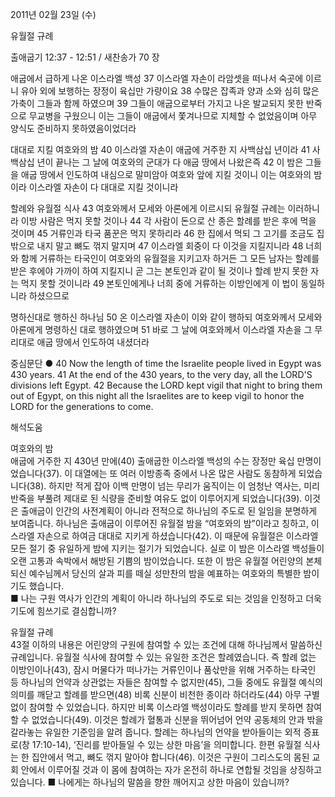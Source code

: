2011년 02월 23일 (수)

유월절 규례



출애굽기 12:37 - 12:51 / 새찬송가 70 장


애굽에서 급하게 나온 이스라엘 백성
37 이스라엘 자손이 라암셋을 떠나서 숙곳에 이르니 유아 외에 보행하는 장정이 육십만 가량이요 38 수많은 잡족과 양과 소와 심히 많은 가축이 그들과 함께 하였으며 39 그들이 애굽으로부터 가지고 나온 발교되지 못한 반죽으로 무교병을 구웠으니 이는 그들이 애굽에서 쫓겨나므로 지체할 수 없었음이며 아무 양식도 준비하지 못하였음이었더라  

대대로 지킬 여호와의 밤
40 이스라엘 자손이 애굽에 거주한 지 사백삼십 년이라 41 사백삼십 년이 끝나는 그 날에 여호와의 군대가 다 애굽 땅에서 나왔은즉 42 이 밤은 그들을 애굽 땅에서 인도하여 내심으로 말미암아 여호와 앞에 지킬 것이니 이는 여호와의 밤이라 이스라엘 자손이 다 대대로 지킬 것이니라  

할례와 유월절 식사
43 여호와께서 모세와 아론에게 이르시되 유월절 규례는 이러하니라 이방 사람은 먹지 못할 것이나 44 각 사람이 돈으로 산 종은 할례를 받은 후에 먹을 것이며 45 거류인과 타국 품꾼은 먹지 못하리라 46 한 집에서 먹되 그 고기를 조금도 집 밖으로 내지 말고 뼈도 꺾지 말지며 47 이스라엘 회중이 다 이것을 지킬지니라 48 너희와 함께 거류하는 타국인이 여호와의 유월절을 지키고자 하거든 그 모든 남자는 할례를 받은 후에야 가까이 하여 지킬지니 곧 그는 본토인과 같이 될 것이나 할례 받지 못한 자는 먹지 못할 것이니라 49 본토인에게나 너희 중에 거류하는 이방인에게 이 법이 동일하니라 하셨으므로

명하신대로 행하신 하나님
50 온 이스라엘 자손이 이와 같이 행하되 여호와께서 모세와 아론에게 명령하신 대로 행하였으며 51 바로 그 날에 여호와께서 이스라엘 자손을 그 무리대로 애굽 땅에서 인도하여 내셨더라  

중심문단 ● 40 Now the length of time the Israelite people lived in Egypt was 430 years. 41 At the end of the 430 years, to the very day, all the LORD'S divisions left Egypt. 42 Because the LORD kept vigil that night to bring them out of Egypt, on this night all the Israelites are to keep vigil to honor the LORD for the generations to come.

해석도움





여호와의 밤  
애굽에 거주한 지 430년 만에(40) 출애굽한 이스라엘 백성의 수는 장정만 육십 만명이었습니다(37). 이 대열에는 또 여러 이방종족 중에서 나온 많은 사람도 동참하게 되었습니다(38). 하지만 적게 잡아 이백 만명이 넘는 무리가 움직이는 이 엄청난 역사는, 미리 반죽을 부풀려 제대로 된 식량을 준비할 여유도 없이 이루어지게 되었습니다(39). 이것은 출애굽이 인간의 사전계획이 아니라 전적으로 하나님의 주도로 된 일임을 분명하게 보여줍니다. 하나님은 출애굽이 이루어진 유월절 밤을 “여호와의 밤”이라고 칭하고, 이스라엘 자손으로 하여금 대대로 지키게 하셨습니다(42). 이 때문에 유월절은 이스라엘 모든 절기 중 유일하게 밤에 지키는 절기가 되었습니다. 실로 이 밤은 이스라엘 백성들이 오랜 고통과 속박에서 해방된 기쁨의 밤이었습니다. 또한 이 밤은 유월절 어린양의 본체 되신 예수님께서 당신의 살과 피를 떼실 성만찬의 밤을 예표하는 여호와의 특별한 밤이기도 했습니다.  
■ 나는 구원 역사가 인간의 계획이 아니라 하나님의 주도로 되는 것임을 인정하고 더욱 기도에 힘쓰기로 결심합니까?

유월절 규례  
43절 이하의 내용은 어린양의 구원에 참여할 수 있는 조건에 대해 하나님께서 말씀하신 규례입니다. 유월절 식사에 참여할 수 있는 유일한 조건은 할례였습니다. 즉 할례 없는 이방인이나(43), 잠시 머물다가 떠나가는 거류인이나 품삯만을 위해 거주하는 타국인 등 하나님의 언약과 상관없는 자들은 참여할 수 없지만(45), 그들 중에도 유월절 예식의 의미를 깨닫고 할례를 받으면(48) 비록 신분이 비천한 종이라 하더라도(44) 아무 구별 없이 참여할 수 있었습니다. 하지만 비록 이스라엘 백성이라도 할례를 받지 못하면 참여할 수 없었습니다(49). 이것은 할례가 혈통과 신분을 뛰어넘어 언약 공동체의 안과 밖을 갈라놓는 유일한 기준임을 알려 줍니다. 할례는 하나님의 언약을 받아들이는 외적 증표로(창 17:10-14), ‘진리를 받아들일 수 있는 상한 마음’을 의미합니다. 한편 유월절 식사는 한 집안에서 먹고, 뼈도 꺾지 말아야 합니다(46). 이것은 구원이 그리스도의 몸된 교회 안에서 이루어질 것과 이 몸에 참여하는 자가 온전히 하나로 연합될 것임을 상징하고 있습니다.
■ 나에게는 하나님의 말씀을 향한 깨어지고 상한 마음이 있습니까?